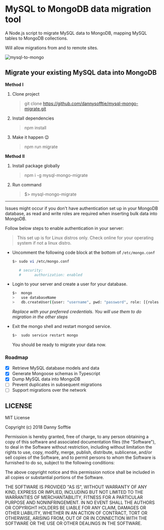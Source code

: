 # MySQL to MongoDB data migration tool

A Node.js script to migrate MySQL data to MongoDB, mapping MySQL tables to MongoDB collections.

Will allow migrations from and to remote sites.

![mysql-to-mongo](https://user-images.githubusercontent.com/17042186/50631158-694f8780-0f54-11e9-89b4-465fc98eb2dd.gif)

## Migrate your existing MySQL data into MongoDB

**Method I**

1. Clone project
    > git clone https://github.com/dannysofftie/mysql-mongo-migrate.git
2. Install dependencies
    > npm install
3. Make it happen :wink:
    > npm run migrate

**Method II**

1. Install package globally
    > npm i -g mysql-mongo-migrate
2. Run command
    > \$> mysql-mongo-migrate

---

Issues might occur if you don't have authentication set up in your MongoDB database, as read and write roles are required when inserting bulk data into MongoDB.

Follow below steps to enable authentication in your server:

> This set up is for Linux distros only. Check online for your operating system if not a linux distro.

-   Uncomment the following code block at the bottom of `/etc/mongo.conf`

    ```bash
    $> sudo vi /etc/mongo.conf

       # security:
       #      authorization: enabled
    ```

-   Login to your server and create a user for your database.

    ```bash
    $>  mongo
    >   use databaseName
    >   db.createUser({user: "username", pwd: "password", role: [{roles: "readWrite", db: "databaseName"}]})

    ```

    _Replace with your preferred credentials. You will use them to do migration in the other steps_

-   Exit the mongo shell and restart mongod service.

    ```bash
    $>  sudo service restart mongo
    ```

    You should be ready to migrate your data now.

### Roadmap

-   [x] Retrieve MySQL database models and data
-   [x] Generate Mongoose schemas in Typescript
-   [x] Dump MySQL data into MongoDB
-   [ ] Prevent duplicates in subsequent migrations
-   [ ] Support migrations over the network

## LICENSE

MIT License

Copyright (c) 2018 Danny Sofftie

Permission is hereby granted, free of charge, to any person obtaining a copy
of this software and associated documentation files (the "Software"), to deal
in the Software without restriction, including without limitation the rights
to use, copy, modify, merge, publish, distribute, sublicense, and/or sell
copies of the Software, and to permit persons to whom the Software is
furnished to do so, subject to the following conditions:

The above copyright notice and this permission notice shall be included in all
copies or substantial portions of the Software.

THE SOFTWARE IS PROVIDED "AS IS", WITHOUT WARRANTY OF ANY KIND, EXPRESS OR
IMPLIED, INCLUDING BUT NOT LIMITED TO THE WARRANTIES OF MERCHANTABILITY,
FITNESS FOR A PARTICULAR PURPOSE AND NONINFRINGEMENT. IN NO EVENT SHALL THE
AUTHORS OR COPYRIGHT HOLDERS BE LIABLE FOR ANY CLAIM, DAMAGES OR OTHER
LIABILITY, WHETHER IN AN ACTION OF CONTRACT, TORT OR OTHERWISE, ARISING FROM,
OUT OF OR IN CONNECTION WITH THE SOFTWARE OR THE USE OR OTHER DEALINGS IN THE
SOFTWARE.
